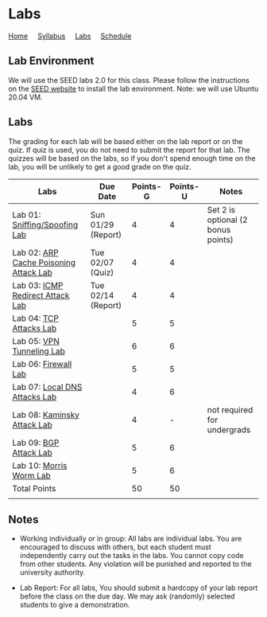 # Labs

[Home](./index.md) &nbsp;&nbsp;&nbsp; [Syllabus](./syllabus.md)  &nbsp;&nbsp;&nbsp; [Labs](./labs.md) &nbsp;&nbsp;&nbsp; [Schedule](./schedule.md)

## Lab Environment

We will use the SEED labs 2.0 for this class. Please follow the instructions
on the [SEED website](https://seedsecuritylabs.org/labsetup.html) to install
the lab environment. Note: we will use Ubuntu 20.04 VM.

## Labs

The grading for each lab will be based either on the lab report or on the quiz.
If quiz is used, you do not need to submit the 
report for that lab. The quizzes will be based on the labs, so if you don't 
spend enough time on the lab, you will be unlikely to get a good grade on
the quiz.


| Labs   | Due Date | Points-G | Points-U | Notes |
| ---    | ---      | ---      | ---      | ---   |
| Lab 01: [Sniffing/Spoofing Lab](https://seedsecuritylabs.org/Labs_20.04/Networking/Sniffing_Spoofing/) | Sun 01/29 (Report) | 4 | 4 | Set 2 is optional (2 bonus points)
| Lab 02: [ARP Cache Poisoning Attack Lab](https://seedsecuritylabs.org/Labs_20.04/Networking/ARP_Attack) | Tue 02/07 (Quiz)   | 4 | 4 |
| Lab 03: [ICMP Redirect Attack Lab](https://seedsecuritylabs.org/Labs_20.04/Networking/ICMP_Redirect/) | Tue 02/14 (Report)  | 4 | 4 |
| Lab 04: [TCP Attacks Lab](https://seedsecuritylabs.org/Labs_20.04/Networking/TCP_Attacks/) |  | 5 | 5 |
| Lab 05: [VPN Tunneling Lab](https://seedsecuritylabs.org/Labs_20.04/Networking/VPN_Tunnel/) |  | 6 | 6 | 
| Lab 06: [Firewall Lab](https://seedsecuritylabs.org/Labs_20.04/Networking/Firewall/) |  | 5 | 5 |
| Lab 07: [Local DNS Attacks Lab](https://seedsecuritylabs.org/Labs_20.04/Networking/DNS/DNS_Local/)  | | 4 | 6 | 
| Lab 08: [Kaminsky Attack Lab](https://seedsecuritylabs.org/Labs_20.04/Networking/DNS/DNS_Remote/) | | 4 | - | not required for undergrads
| Lab 09: [BGP Attack Lab](https://seedsecuritylabs.org/Labs_20.04/Networking/BGP/BGP_Exploration_Attack/) | | 5 | 6  | 
| Lab 10: [Morris Worm Lab](https://seedsecuritylabs.org/Labs_20.04/Networking/Morris_Worm/) | | 5 |  6 |
| Total Points |   | 50 | 50  | 
|  |   |||

## Notes

 - Working individually or in group: All labs are individual labs. You are 
   encouraged to discuss with others, but each student must independently
   carry out the tasks in the labs. You cannot copy code from other students.
   Any violation will be punished and reported to the university authority.

 - Lab Report: For all labs, You should submit a hardcopy of your lab report
   before the class on the due day. We may ask (randomly) selected students to
   give a demonstration.
